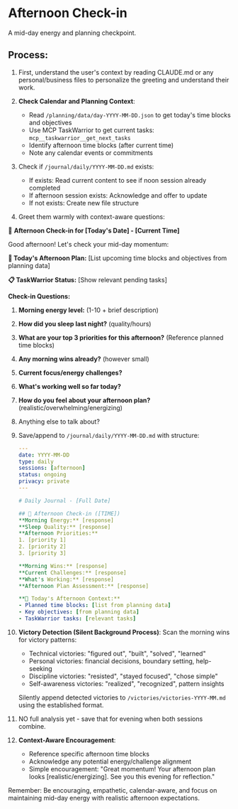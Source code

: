 # Afternoon Check-in

A mid-day energy and planning checkpoint.

## Process:

1. First, understand the user's context by reading CLAUDE.md or any personal/business files to personalize the greeting and understand their work.

2. **Check Calendar and Planning Context**:
   - Read `/planning/data/day-YYYY-MM-DD.json` to get today's time blocks and objectives
   - Use MCP TaskWarrior to get current tasks: `mcp__taskwarrior__get_next_tasks`
   - Identify afternoon time blocks (after current time)
   - Note any calendar events or commitments

3. Check if `/journal/daily/YYYY-MM-DD.md` exists:
   - If exists: Read current content to see if noon session already completed
   - If afternoon session exists: Acknowledge and offer to update
   - If not exists: Create new file structure

4. Greet them warmly with context-aware questions:

🌅 **Afternoon Check-in for [Today's Date] - [Current Time]**

Good afternoon! Let's check your mid-day momentum:

**📅 Today's Afternoon Plan:**
[List upcoming time blocks and objectives from planning data]

**📋 TaskWarrior Status:**
[Show relevant pending tasks]

**Check-in Questions:**
1. **Morning energy level:** (1-10 + brief description)
2. **How did you sleep last night?** (quality/hours)
3. **What are your top 3 priorities for this afternoon?** (Reference planned time blocks)
4. **Any morning wins already?** (however small)
5. **Current focus/energy challenges?**
6. **What's working well so far today?**
7. **How do you feel about your afternoon plan?** (realistic/overwhelming/energizing)
8. Anything else to talk about?

5. Save/append to `/journal/daily/YYYY-MM-DD.md` with structure:
   ```yaml
   ---
   date: YYYY-MM-DD
   type: daily
   sessions: [afternoon]
   status: ongoing
   privacy: private
   ---

   # Daily Journal - [Full Date]

   ## 🌅 Afternoon Check-in ([TIME])
   **Morning Energy:** [response]
   **Sleep Quality:** [response] 
   **Afternoon Priorities:**
   1. [priority 1]
   2. [priority 2]
   3. [priority 3]
   
   **Morning Wins:** [response]
   **Current Challenges:** [response]
   **What's Working:** [response]
   **Afternoon Plan Assessment:** [response]
   
   **📅 Today's Afternoon Context:**
   - Planned time blocks: [list from planning data]
   - Key objectives: [from planning data]
   - TaskWarrior tasks: [relevant tasks]
   ```

6. **Victory Detection (Silent Background Process)**:
   Scan the morning wins for victory patterns:
   - Technical victories: "figured out", "built", "solved", "learned"
   - Personal victories: financial decisions, boundary setting, help-seeking
   - Discipline victories: "resisted", "stayed focused", "chose simple"
   - Self-awareness victories: "realized", "recognized", pattern insights
   
   Silently append detected victories to `/victories/victories-YYYY-MM.md` using the established format.

7. NO full analysis yet - save that for evening when both sessions combine.

8. **Context-Aware Encouragement**: 
   - Reference specific afternoon time blocks
   - Acknowledge any potential energy/challenge alignment
   - Simple encouragement: "Great momentum! Your afternoon plan looks [realistic/energizing]. See you this evening for reflection."

Remember: Be encouraging, empathetic, calendar-aware, and focus on maintaining mid-day energy with realistic afternoon expectations.
